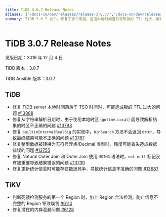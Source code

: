 ```yaml
---
title: TiDB 3.0.7 Release Notes
aliases: ['/docs-cn/dev/releases/release-3.0.7/','/docs-cn/dev/releases/3.0.7/']
summary: TiDB 3.0.7 发布，修复了多个问题，包括本地时间落后导致锁的 TTL 过大、解析日期时时区不正确、整型数据转换精度丢失等问题。TiKV 也修复了死锁检测和内存泄漏问题。
---
```


# TiDB 3.0.7 Release Notes

发版日期：2019 年 12 月 4 日

TiDB 版本：3.0.7

TiDB Ansible 版本：3.0.7

## TiDB

- 修复 TiDB server 本地时间落后于 TSO 时间时，可能造成锁的 TTL 过大的问题 [#13868](https://github.com/pingcap/tidb/pull/13868)
- 修复从字符串解析日期时，由于使用本地时区 (`gotime.Local`) 而导致解析结果的时区不正确的问题 [#13793](https://github.com/pingcap/tidb/pull/13793)
- 修复 `builtinIntervalRealSig` 的实现中，`binSearch` 方法不会返回 error，导致最终结果可能不正确的问题 [#13767](https://github.com/pingcap/tidb/pull/13767)
- 修复整型数据被转换为无符号浮点/Decimal 类型时，精度可能丢失造成数据错误的问题 [#13755](https://github.com/pingcap/tidb/pull/13755)
- 修复 Natural Outer Join 和 Outer Join 使用 `USING` 语法时，`not null` 标记没有被重置导致结果错误的问题 [#13739](https://github.com/pingcap/tidb/pull/13739)
- 修复更新统计信息时可能存在数据竞争，导致统计信息不准确的问题 [#13687](https://github.com/pingcap/tidb/pull/13687)

## TiKV

- 判断死锁检测服务的第一个 Region 时，加上 Region 合法检测，防止信息不完整的 Region 导致误判 [#6110](https://github.com/tikv/tikv/pull/6110)
- 修复潜在的内存泄漏问题 [#6128](https://github.com/tikv/tikv/pull/6128)
